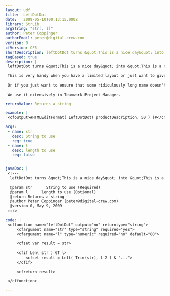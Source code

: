 ```yaml
---
layout: udf
title:  LeftDotDot
date:   2009-05-10T00:13:15.000Z
library: StrLib
argString: "str[, l]"
author: Peter Coppinger
authorEmail: peter@digital-crew.com
version: 0
cfVersion: CF5
shortDescription: leftDotDot turns &quot;This is a nice day&quot; into &quot;This is a nic..&quot;
tagBased: true
description: |
 leftDotDot turns &quot;This is a nice day&quot; into &quot;This is a nic..&quot;. You can specify the clipping length.
 
 This is very handy when you have a limited layout or just want to give a preview.
 
 Or if you just want to ensure that some ridiculously long name doesn't mess things up.
 
 We use it extensively in Teamwork Project Manager.

returnValue: Returns a string

example: |
 <cfoutput>#HTMLEditFormat( LeftDotDot( productDescription, 50 ) )#</cfoutput>

args:
 - name: str
   desc: String to use
   req: true
 - name: l
   desc: length to use
   req: false


javaDoc: |
 <!---
  leftDotDot turns &quot;This is a nice day&quot; into &quot;This is a nic..&quot;
  
  @param str      String to use (Required)
  @param l      length to use (Optional)
  @return Returns a string 
  @author Peter Coppinger (peter@digital-crew.com) 
  @version 0, May 9, 2009 
 --->

code: |
 <cffunction name="leftDotDot" output="no" returntype="string">
     <cfargument name="str" type="string" required="yes">
     <cfargument name="l" type="numeric" required="no" default="80">
     
     <cfset var result = str>
     
     <cfif Len( str ) GT l>
         <cfset result = Left( Trim(str), l-2 ) & "...">
     </cfif>
     
     <cfreturn result>
     
 </cffunction>

---
```



